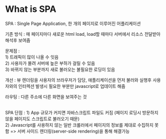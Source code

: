 <h1>What is SPA</h1>
SPA : Single Page Application, 한 개의 페이지로 이루어진 어플리케이션 <br>

기존 방식 : 매 페이지마다 새로운 html load, load할 때마다 서버에서 리소스 전달받아 해석후 보여줌 <br>

문제점 : <br> 1) 트래픽이 많이 나올 수 잇음 <br> 2) 사용자가 몰려 서버에 높은 부하가 걸릴 수 있음 <br> 3) 바뀌지 않는 부분까지 새로 불러오는 불필요한 로딩이 있음  <br>

개선 : 뷰 렌더링을 사용자의 브라우저가 담당, 애플리케이션을 먼저 불러와 실행후 사용자와의 인터렉션 발생시 필요한 부분만 javascript로 업데이트 해줌 <br>

라우팅 : 다른 주소에 다른 화면을 보여주는 것 <br><br>

SPA 단점 : 1) App 규모가 커지면 자바스크립트 파일도 커짐 (페이지 로딩시 방문하지 않을 페이지도 스크립트로 불러오기 때문) <br>
2) Javascript를 사용하지 않는 일반 크롤러에서 페이지의 정보를 제대로 수집하지 못함 => 서버 사이드 렌더링(server-side rendering)을 통해 해결가능
